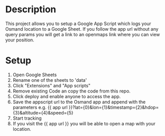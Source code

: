 # Description

This project allows you to setup a Google App Script which logs your Osmand location to a Google Sheet.
If you follow the app url without any query params you will get a link to an openmaps link where you can view your position.

# Setup

1. Open Google Sheets
2. Rename one of the sheets to 'data'
3. Click "Extensions" and "App scripts"
4. Remove existing Code an copy the code from this repo.
5. Click deploy and enable anyone to access the app.
6. Save the appscript url to the Osmand app and append with the parameters e.g. {{ app url }}?lat={0}&lon={1}&timestamp={2}&hdop={3}&altitude={4}&speed={5}
7. Start tracking
8. If you visit the {{ app url }} you will be able to open a map with your location.
